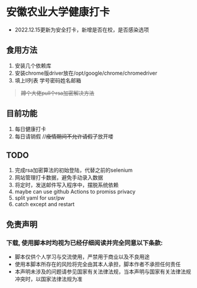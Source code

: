 
# 安徽农业大学健康打卡
- 2022.12.15更新为安全打卡，新增是否在校，是否感染选项
## 食用方法
1. 安装几个依赖库
2. 安装chrome版driver放在/opt/google/chrome/chromedriver
3. 填上ll列表 学号密码姓名邮箱
> ~~蹲个大佬pull个rsa加密解决方法~~
## 目前功能   
1. 每日健康打卡
2. 每日请销假 //~~疫情期间不允许请假了~~放开喽
## TODO
1. 完成rsa加密算法的初始登陆，代替之前的selenium
2. 网站管理打卡数据，避免手动录入数据
3. 将定时，发送邮件写入程序中，摆脱系统依赖
4. maybe can use github Actions to promiss privacy
5. split yaml for usr/pw
6. catch except and restart
## 免责声明
### 下载, 使用脚本时均视为已经仔细阅读并完全同意以下条款:
+ 脚本仅供个人学习与交流使用，严禁用于商业以及不良用途
+ 使用本脚本所存在的风险将完全由其本人承担，脚本作者不承担任何责任
+ 本声明未涉及的问题请参见国家有关法律法规，当本声明与国家有关法律法规冲突时，以国家法律法规为准
